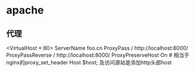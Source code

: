 # apache
## 代理
<VirtualHost *:80>
    ServerName  foo.cn
	ProxyPass / http://localhost:8000/
	ProxyPassReverse / http://localhost:8000/
	ProxyPreserveHost On
    # 相当于nginx的proxy_set_header Host $host; 及访问源站是添加http头部host
</VirtualHost>

